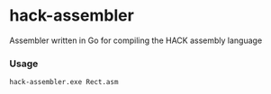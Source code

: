 # hack-assembler
Assembler written in Go for compiling the HACK assembly language

### Usage 

    hack-assembler.exe Rect.asm
